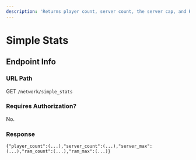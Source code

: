 ```yaml
---
description: 'Returns player count, server count, the server cap, and RAM.'
---
```


# Simple Stats

## Endpoint Info

### URL Path

GET `/network/simple_stats`

### Requires Authorization?

No.

### Response

`{"player_count":(...),"server_count":(...),"server_max":(...),"ram_count":(...),"ram_max":(...)}`

